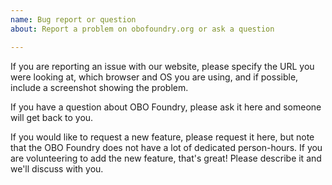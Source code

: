 ```yaml
---
name: Bug report or question
about: Report a problem on obofoundry.org or ask a question

---
```


If you are reporting an issue with our website, please specify the URL you were looking at, which browser and OS you are using, and if possible,
include a screenshot showing the problem.

If you have a question about OBO Foundry, please ask it here and someone will get back to you.

If you would like to request a new feature, please request it here, but note that the OBO Foundry does not have a lot of dedicated person-hours.
If you are volunteering to add the new feature, that's great! Please describe it and we'll discuss with you.
